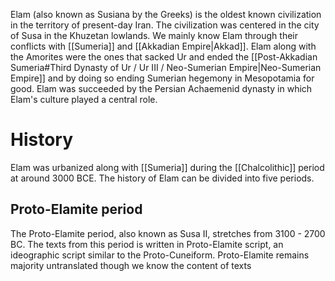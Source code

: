Elam (also known as Susiana by the Greeks) is the oldest known civilization in the territory of present-day Iran. The civilization was centered in the city of Susa in the Khuzetan lowlands. We mainly know Elam through their conflicts with [[Sumeria]] and [[Akkadian Empire|Akkad]]. Elam along with the Amorites were the ones that sacked Ur and ended the [[Post-Akkadian Sumeria#Third Dynasty of Ur / Ur III / Neo-Sumerian Empire|Neo-Sumerian Empire]] and by doing so ending Sumerian hegemony in Mesopotamia for good. Elam was succeeded by the Persian Achaemenid dynasty in which Elam's culture played a central role. 
# History
Elam was urbanized along with [[Sumeria]] during the [[Chalcolithic]] period at around 3000 BCE. The history of Elam can be divided into five periods.
## Proto-Elamite period
The Proto-Elamite period, also known as Susa II, stretches from 3100 - 2700 BC. The texts from this period is written in Proto-Elamite script, an ideographic script similar to the Proto-Cuneiform. Proto-Elamite remains majority untranslated though we know the content of texts
